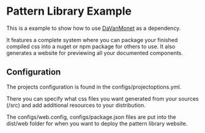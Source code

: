 # Pattern Library Example
This is a example to show how to use [DaVanMonet](https://github.com/wezz/DaVanMonet) as a dependency.

It features a complete system where you can package your finished compiled css into a nuget or npm package for others to use. 
It also generates a website for previewing all your documented components.

## Configuration
The projects configuration is found in the configs/projectoptions.yml.

There you can specify what css files you want generated from your sources (/src) and add additional resources to your distribution.

The configs/web.config, configs/package.json files are put into the dist/web folder for when you want to deploy the pattern library website.
